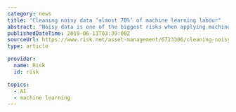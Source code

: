 ```yaml
---
category: news
title: "Cleaning noisy data ‘almost 70%’ of machine learning labour"
abstract: "Noisy data is one of the biggest risks when applying machine learning to stock selection, according to two quants trying to tackle the problem. Keywan Christian Rasekhschaffe, senior quantitative strategist at commodity trading giant Gresham Investment ..."
publishedDateTime: 2019-06-11T03:39:00Z
sourceUrl: https://www.risk.net/asset-management/6723306/cleaning-noisy-data-almost-70-of-machine-learning-labour
type: article

provider:
  name: Risk
  id: risk

topics:
  - AI
  - machine learning
---
```

